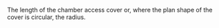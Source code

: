 ﻿The length of the chamber access cover or, where the plan shape of the cover is circular, the radius.
